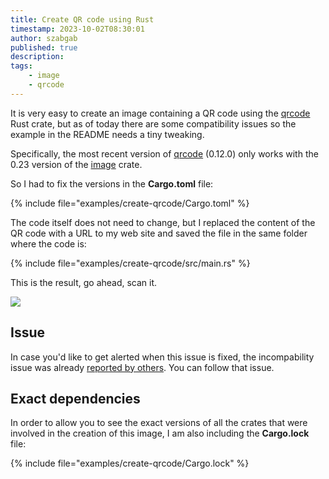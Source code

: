 ```yaml
---
title: Create QR code using Rust
timestamp: 2023-10-02T08:30:01
author: szabgab
published: true
description:
tags:
    - image
    - qrcode
---
```


It is very easy to create an image containing a QR code using the [qrcode](https://crates.io/crates/qrcode) Rust crate, but as of today
there are some compatibility issues so the example in the README needs a tiny tweaking.

Specifically, the most recent version of [qrcode](https://crates.io/crates/qrcode)  (0.12.0) only works with the 0.23 version of the [image](https://crates.io/crates/image) crate.

So I had to fix the versions in the **Cargo.toml** file:

{% include file="examples/create-qrcode/Cargo.toml" %}

The code itself does not need to change, but I replaced the content of the QR code with a URL to my web site and saved the file in the same folder where the code is:

{% include file="examples/create-qrcode/src/main.rs" %}

This is the result, go ahead, scan it.

![](examples/create-qrcode/qrcode.png)

## Issue

In case you'd like to get alerted when this issue is fixed, the incompability issue was already [reported by others](https://github.com/kennytm/qrcode-rust/issues/56). You can follow that issue.

## Exact dependencies

In order to allow you to see the exact versions of all the crates that were involved in the creation of this image, I am also including the **Cargo.lock** file:

{% include file="examples/create-qrcode/Cargo.lock" %}
